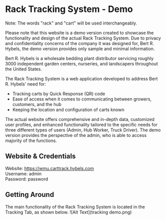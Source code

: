 
# Rack Tracking System - Demo

Note: The words "rack" and "cart" will be used interchangeably.

Please note that this website is a demo version created to showcase the functionality and design of the actual Rack Tracking System. Due to privacy and confidentiality concerns of the company it was designed for, Bert R. Hybels, the demo version provides only sample and minimal information.

Bert R. Hybels is a wholesale bedding plant distributor servicing roughly 3000 independent garden centers, nurseries, and landscapers throughout the United States.

The Rack Tracking System is a web application developed to address Bert R. Hybels' need for: 
- Tracking carts by Quick Response (QR) code
- Ease of access when it comes to communicating between growers, customers, and the hub
- Keeping the location and configuration of carts known

The actual website offers comprehensive and in-depth data, customized user profiles, and enhanced functionality tailored to the specific needs for three different types of users (Admin, Hub Worker, Truck Driver). The demo version provides the perspective of the admin, who is able to access majority of the functions.

## Website & Credentials
Website: https://wmu.carttrack.hybels.com  
Username: admin  
Password: password

## Getting Around
The main functionality of the Rack Tracking System is located in the Tracking Tab, as shown below.
![Alt Text](tracking demo.png)



